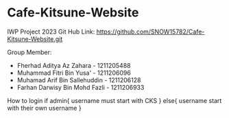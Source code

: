 # Cafe-Kitsune-Website
IWP Project 2023
Git Hub Link: https://github.com/SNOW15782/Cafe-Kitsune-Website.git

Group Member: 
- Fherhad Aditya Az Zahara - 1211205488
- Muhammad Fitri Bin Yusa' - 1211206096
- Muhamad Arif Bin Sallehuddin - 1211206128
- Farhan Darwisy Bin Mohd Fazli - 1211206933

How to login
if admin{
    username must start with CKS
}
else{
    username start with their own username
}